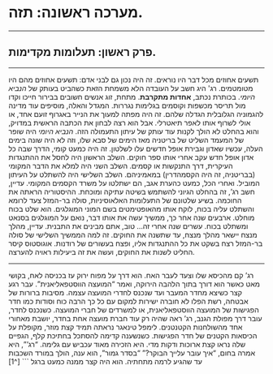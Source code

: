 # מערכה ראשונה: תזה.
---
## פרק ראשון: תעלומות מקדימות.
---
תשעים אחוזים מכל דבר היו נוראים. זה היה נכון גם לבני אדם: תשעים אחוזים מהם היו מטומטמים.
רג' היג חשב על העובדה הלא משמחת הזאת כשהביט בעותק של *הנביא היומי*. בכותרת נכתב, **אחדות מתקרבת**. מתחת, זוג אנשים חשובים בבירור חייכו וקדו מול תריסר מכשפות וקוסמים בגלימות נגררות. המגדל והאלה, מוסיפים עוד מדינה להגמוניה הגלובלית הגדלה שלהם.
זה היה מפתה למעוך את הנייר באגרוף זועם אחד, או אולי לשרוף אותו לאפר תיאטרלי. אבל הוא רצה לבחון את הכתבה הראשית במדויק, והוא בהחלט לא הולך לקנות עוד עותק של עיתון התעמולה הזה. *הנביא היומי* היה שופר של המעמד השליט של בריטניה מאז הימים של סבא שלו, וזה לא היה שונה בימים העלה, עכשיו שאדון וגבירת אופל חדשים עלו לשלטון.
זה היה כמעט קומי, הדרך שבה כל אדון אופל חדש עקב אחרי אותו ספר חוקים. השלב הראשון היה לחסל את ההתנגדות העיקרית, דרך התנקשות או קסמים. השלב השני היה למלא את הדבר המקומי (בבריטניה, זה היה הקסמהדרין) במאמיניהם. השלב השלישי היה להשתלט על העיתון המוביל. ואחרי הכל, כמעט כהערת אגב, הם ישתלטו על משרד הקסמים המקומי.
עדיין, חשב רג’, זה בהחלט הגיוני להשתמש בשיטה עתיקה ומוכחת. ההיסטוריה הראתה את החוכמה. בשיע שלטונם של התעלומות האלאוסיניות, סולה בר-המזל צעד לרומא והשתלט עליה בכוח, לוקח אותו מהאופטימטים בשם המוני המוגלגים. הוא שלט בכוח מוחלט. ארבעים שנה אחר כך, ממשיך עשה את אותו דבר, נואם על המוגלגים בסנאט ומשתלט בכוח. עשרים שנה אחרי זה… טוב, אתם מבינים את התבנית.
עדיין, מהלך מנצח יישאר מהלך מנצח, עד שתשנה את החוקים. זה למה הממשיך השלישי של סולה בר-המזל רצח בשקט את כל ההתנגדות אליו, ופצח בעשורים של רודנות. אוגוסטוס קיסר החליט לשנות את החוקים, ועשה את זה ביעילות ראויה להערצה.

---
רג’ קם מהכיסא שלו וצעד לעבר האח. הוא דרך על מפוח ירוק עז בכניסה לאח, בקושי מאט כאשר הוא דורך בתוך הלהבה הירוקה, ואמר “המועצה הווסטפאליאנית”.
עבר רגע קצר כשיצא מחדר המעבר ועד שנכנס לחדרי המועצה עצמה. מסיבות ברורות של אבטחה, רשת הפלו לא חוברה ישירות למקום עם כל כך הרבה כוח וסודות כמו חדר הפגישות של המועצה הווסטפאליאנית, או למשרדים של חברי המועצה.
כשנכנס לחדר, עובר דרך מפולת הגנב, רג’ ראה שהיה רק עוד חברת מועצה אחת בחדר, יושבת מאחורי אחד מהשולחנות הקטנטנים. לימפל טינאגר נראתה תמיד קצת מוזר, מקופלת על הכיסאות הקטנים של חדר הפגישות. כשנשענה קדימה להסתכל בחתיכת קלף, הגפיים שלה נראו קצת ארוכות ודקות מדי. היא הזכירה מאוד עכביש עם גלימה.
“רג’”, היא אמרה בחום, “איך עובר עלייך הבוקר?”
“בסדר גמור”, הוא ענה, הולך במורד השכבות עד שהגיע לרמה מתחתיה. הוא היה קצר ממנה כמעט ברגל ```
[^1]
